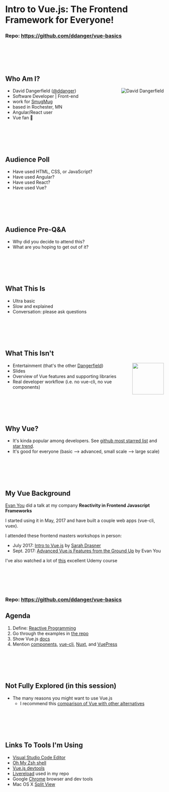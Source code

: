 # Intro to Vue.js: The Frontend Framework for Everyone!

### Repo: https://github.com/ddanger/vue-basics

<br><br><br><br>

## Who Am I?

- David Dangerfield ([@ddanger](https://twitter.com/ddanger))<img alt="David Dangerfield" align="right" src="https://www.gravatar.com/avatar/3a586c7a2e29c0a63862edc139e620f4?s=100">
- Software Developer | Front-end
- work for [SmugMug](https://www.smugmug.com)
- based in Rochester, MN
- Angular/React user
- Vue fan 🤩

<br><br><br><br>

## Audience Poll

- Have used HTML, CSS, or JavaScript?
- Have used Angular?
- Have used React?
- Have used Vue?

<br><br><br><br>

## Audience Pre-Q&A

- Why did you decide to attend this?
- What are you hoping to get out of it?

<br><br><br><br>

## What This Is

- Ultra basic
- Slow and explained
- Conversation: please ask questions

<br><br><br><br>

## What This Isn't

- Entertainment (that's the other [Dangerfield](https://en.wikipedia.org/wiki/Rodney_Dangerfield))<img align="right" height="100" src="https://upload.wikimedia.org/wikipedia/commons/8/87/Rodney_Danagerfield_1972-1.jpg">
- Slides
- Overview of Vue features and supporting libraries
- Real developer workflow (i.e. no vue-cli, no vue components)

<br><br><br><br>

## Why Vue?

- It's kinda popular among developers. See [github most starred list](https://github.com/search?q=stars:%3E1&s=stars&type=Repositories) and [star trend](http://www.timqian.com/star-history/#vuejs/vue&facebook/react&angular/angular&angular/angular.js).
- It's good for everyone (basic --> advanced, small scale --> large scale)

<br><br><br><br>

## My Vue Background

[Evan You](https://www.linkedin.com/in/evanyou/) did a talk at my company **Reactivity in Frontend Javascript Frameworks**

I started using it in May, 2017 and have built a couple web apps (vue-cli, vuex).

I attended these frontend masters workshops in person:

- July 2017: [Intro to Vue.js](https://frontendmasters.com/courses/vue/) by [Sarah Drasner](https://www.linkedin.com/in/sarahdrasner/)
- Sept. 2017: [Advanced Vue.js Features from the Ground Up](https://frontendmasters.com/courses/advanced-vue/) by Evan You

I've also watched a lot of [this](https://www.udemy.com/vuejs-2-the-complete-guide/learn/v4/overview) excellent Udemy course

<br><br><br><br>

### Repo: https://github.com/ddanger/vue-basics

## Agenda

1.  Define: [Reactive Programming](./reactive-programming.md)
1.  Go through the examples in [the repo](https://github.com/ddanger/vue-basics/tree/master/client)
1.  Show Vue.js [docs](https://vuejs.org/v2/guide/)
1.  Mention [components](https://vuejs.org/v2/guide/components.html), [vue-cli](https://vuejs.org/v2/guide/installation.html#CLI), [Nuxt](https://nuxtjs.org/guide/), and [VuePress](https://vuepress.vuejs.org/)

<br><br><br><br>

## Not Fully Explored (in this session)

- The many reasons you might want to use Vue.js
  - I recommend this [comparison of Vue with other alternatives](https://vuejs.org/v2/guide/comparison.html)

<br><br><br><br>

## Links To Tools I'm Using

- [Visual Studio Code Editor](https://code.visualstudio.com/)
- [Oh My Zsh shell](http://ohmyz.sh/)
- [Vue.js devtools](https://chrome.google.com/webstore/detail/vuejs-devtools/nhdogjmejiglipccpnnnanhbledajbpd?hl=en)
- [Livereload](https://www.npmjs.com/package/livereload) used in my repo
- Google [Chrome](https://www.google.com/chrome/browser/) browser and dev tools
- Mac OS X [Split View](https://support.apple.com/en-us/HT204948)
